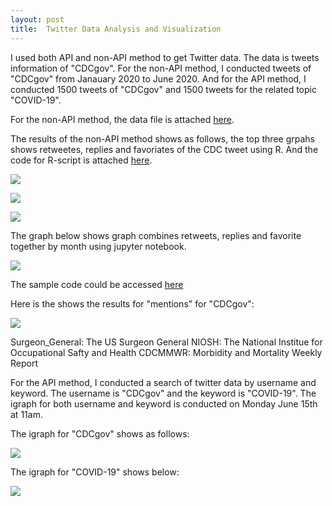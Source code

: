 ```yaml
---
layout: post
title:  Twitter Data Analysis and Visualization
---
```


I used both API and non-API method to get Twitter data. The data is tweets information of "CDCgov". For the non-API method, I conducted tweets of "CDCgov" from Janauary 2020 to June 2020. And for the API method, I conducted 1500 tweets of "CDCgov" and 1500 tweets for the related topic "COVID-19".

For the non-API method, the data file is attached [here](https://github.com/WenSi001/WenSi001.github.io/blob/master/cdc.csv).

The results of the non-API method shows as follows, the top three grpahs shows retweetes, replies and favoriates of the CDC tweet using R. And the code for R-script is attached [here](https://github.com/WenSi001/WenSi001.github.io/blob/master/Analysis%20exercise%202_Rcode.R).

![](https://wensi001.github.io/retweets.png)


![](https://wensi001.github.io/replies.png)


![](https://wensi001.github.io/favoriate.png)


The graph below shows graph combines retweets, replies and favorite together by month using jupyter notebook.


![](https://wensi001.github.io/CDC_tweets.png)

The sample code could be accessed [here](https://github.com/WenSi001/WenSi001.github.io/blob/master/EPPS7V81%20Exercise%202.pdf)


Here is the shows the results for "mentions" for "CDCgov":



![](https://wensi001.github.io/mentions.jpeg)


Surgeon_General: The US Surgeon General
NIOSH: The National Institue for Occupational Safty and Health
CDCMMWR: Morbidity and Mortality Weekly Report

For the API method, I conducted a search of twitter data by username and keyword. The username is "CDCgov" and the keyword is "COVID-19". The igraph for both username and keyword is conducted on Monday June 15th at 11am.

The igraph for "CDCgov" shows as follows:

![](https://wensi001.github.io/Twitter_cdc.png)


The igraph for "COVID-19" shows below:


![](https://wensi001.github.io/Twitter_covid19.png)
